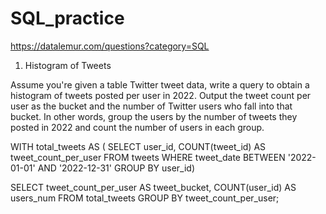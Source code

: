 # SQL_practice

https://datalemur.com/questions?category=SQL

1. Histogram of Tweets

Assume you're given a table Twitter tweet data, write a query to obtain a histogram of tweets posted per user in 2022. Output the tweet count per user as the bucket and the number of Twitter users who fall into that bucket.
In other words, group the users by the number of tweets they posted in 2022 and count the number of users in each group.

WITH total_tweets AS (
  SELECT 
    user_id, 
    COUNT(tweet_id) AS tweet_count_per_user
  FROM tweets 
  WHERE tweet_date BETWEEN '2022-01-01' 
    AND '2022-12-31' 
  GROUP BY user_id) 
  
SELECT 
  tweet_count_per_user AS tweet_bucket, 
  COUNT(user_id) AS users_num 
FROM total_tweets 
GROUP BY tweet_count_per_user;


